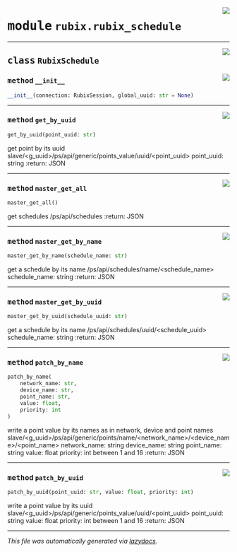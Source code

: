 <!-- markdownlint-disable -->

<a href="../rubix/rubix_schedule.py#L0"><img align="right" style="float:right;" src="https://img.shields.io/badge/-source-cccccc?style=flat-square"></a>

# <kbd>module</kbd> `rubix.rubix_schedule`






---

<a href="../rubix/rubix_schedule.py#L5"><img align="right" style="float:right;" src="https://img.shields.io/badge/-source-cccccc?style=flat-square"></a>

## <kbd>class</kbd> `RubixSchedule`




<a href="../rubix/rubix_schedule.py#L6"><img align="right" style="float:right;" src="https://img.shields.io/badge/-source-cccccc?style=flat-square"></a>

### <kbd>method</kbd> `__init__`

```python
__init__(connection: RubixSession, global_uuid: str = None)
```








---

<a href="../rubix/rubix_schedule.py#L13"><img align="right" style="float:right;" src="https://img.shields.io/badge/-source-cccccc?style=flat-square"></a>

### <kbd>method</kbd> `get_by_uuid`

```python
get_by_uuid(point_uuid: str)
```

get point by its uuid slave/<g_uuid>/ps/api/generic/points_value/uuid/<point_uuid> point_uuid: string :return: JSON 

---

<a href="../rubix/rubix_schedule.py#L73"><img align="right" style="float:right;" src="https://img.shields.io/badge/-source-cccccc?style=flat-square"></a>

### <kbd>method</kbd> `master_get_all`

```python
master_get_all()
```

get schedules /ps/api/schedules :return: JSON 

---

<a href="../rubix/rubix_schedule.py#L84"><img align="right" style="float:right;" src="https://img.shields.io/badge/-source-cccccc?style=flat-square"></a>

### <kbd>method</kbd> `master_get_by_name`

```python
master_get_by_name(schedule_name: str)
```

get a schedule by its name /ps/api/schedules/name/<schedule_name> schedule_name: string :return: JSON 

---

<a href="../rubix/rubix_schedule.py#L97"><img align="right" style="float:right;" src="https://img.shields.io/badge/-source-cccccc?style=flat-square"></a>

### <kbd>method</kbd> `master_get_by_uuid`

```python
master_get_by_uuid(schedule_uuid: str)
```

get a schedule by its name /ps/api/schedules/uuid/<schedule_uuid> schedule_name: string :return: JSON 

---

<a href="../rubix/rubix_schedule.py#L48"><img align="right" style="float:right;" src="https://img.shields.io/badge/-source-cccccc?style=flat-square"></a>

### <kbd>method</kbd> `patch_by_name`

```python
patch_by_name(
    network_name: str,
    device_name: str,
    point_name: str,
    value: float,
    priority: int
)
```

write a point value by its names as in network, device and point names slave/<g_uuid>/ps/api/generic/points/name/<network_name>/<device_name>/<point_name> network_name: string device_name: string point_name: string value: float priority: int between 1 and 16 :return: JSON 

---

<a href="../rubix/rubix_schedule.py#L27"><img align="right" style="float:right;" src="https://img.shields.io/badge/-source-cccccc?style=flat-square"></a>

### <kbd>method</kbd> `patch_by_uuid`

```python
patch_by_uuid(point_uuid: str, value: float, priority: int)
```

write a point value by its uuid slave/<g_uuid>/ps/api/generic/points_value/uuid/<point_uuid> point_uuid: string value: float priority: int between 1 and 16 :return: JSON 




---

_This file was automatically generated via [lazydocs](https://github.com/ml-tooling/lazydocs)._
